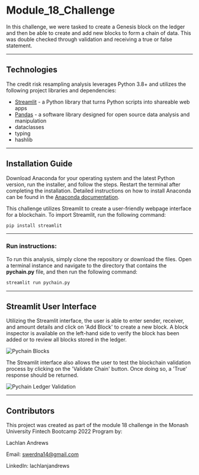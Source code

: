 # Module_18_Challenge

In this challenge, we were tasked to create a Genesis block on the ledger and then be able to create and add new blocks to form a chain of data. This was double checked through validation and receiving a true or false statement.

---

## Technologies

The credit risk resampling analysis leverages Python 3.8+ and utilizes the following project libraries and dependencies:
* [Streamlit](https://streamlit.io/) - a Python library that turns Python scripts into shareable web apps
* [Pandas](https://pandas.pydata.org/) - a software library designed for open source data analysis and manipulation
* dataclasses
* typing
* hashlib


---

## Installation Guide


Download Anaconda for your operating system and the latest Python version, run the installer, and follow the steps. Restart the terminal after completing the installation. Detailed instructions on how to install Anaconda can be found in the [Anaconda documentation](https://docs.anaconda.com/anaconda/install/).

This challenge utilizes Streamlit to create a user-friendly webpage interface for a blockchain. To import Streamlit, run the following command:

```python
pip install streamlit
```

---  

### **Run instructions:**
To run this analysis, simply clone the repository or download the files. Open a terminal instance and navigate to the directory that contains the **pychain.py** file, and then run the following command:
```python
streamlit run pychain.py
```
___
## Streamlit User Interface

Utilizing the Streamlit interface, the user is able to enter sender, receiver, and amount details and click on 'Add Block' to create a new block. A block inspector is available on the left-hand side to verify the block has been added or to review all blocks stored in the ledger. 

![Pychain Blocks](Images/blocks.PNG)

The Streamlit interface also allows the user to test the blockchain validation process by clicking on the 'Validate Chain' button. Once doing so, a 'True' response should be returned.

![Pychain Ledger Validation](Images/validation.PNG)



---

## Contributors

This project was created as part of the module 18 challenge in the Monash University Fintech Bootcamp 2022 Program by:

Lachlan Andrews

Email: swerdna14@gmail.com

LinkedIn: lachlanjandrews

